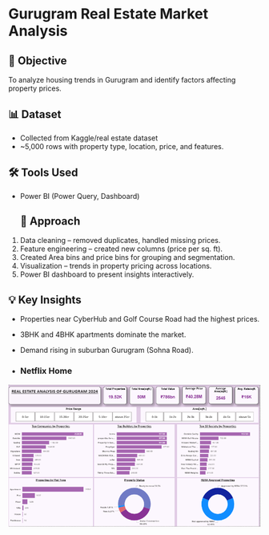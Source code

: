 #  Gurugram Real Estate Market Analysis

## 📌 Objective  
To analyze housing trends in Gurugram and identify factors affecting property prices.  

## 📊 Dataset  
- Collected from Kaggle/real estate dataset
- ~5,000 rows with property type, location, price, and features.

## 🛠️ Tools Used    
- Power BI (Power Query, Dashboard)


  ## 🔎 Approach  
1. Data cleaning – removed duplicates, handled missing prices.  
2. Feature engineering – created new columns (price per sq. ft).
3. Created Area bins and price bins for grouping and segmentation.
4. Visualization – trends in property pricing across locations.  
5. Power BI dashboard to present insights interactively.


## 💡 Key Insights  
- Properties near CyberHub and Golf Course Road had the highest prices.  
- 3BHK and 4BHK apartments dominate the market.  
- Demand rising in suburban Gurugram (Sohna Road).

- ### Netflix Home
![Dashbaord image](images/Visual1.png)

